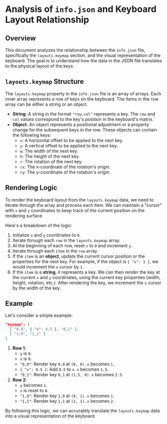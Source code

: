 # Analysis of `info.json` and Keyboard Layout Relationship

## Overview
This document analyzes the relationship between the `info.json` file, specifically the `layouts.keymap` section, and the visual representation of the keyboard. The goal is to understand how the data in the JSON file translates to the physical layout of the keys.

## `layouts.keymap` Structure
The `layouts.keymap` property in the `info.json` file is an array of arrays. Each inner array represents a row of keys on the keyboard. The items in the row array can be either a string or an object.

-   **String**: A string in the format `"row,col"` represents a key. The `row` and `col` values correspond to the key's position in the keyboard's matrix.
-   **Object**: An object represents a positional adjustment or a property change for the subsequent keys in the row. These objects can contain the following keys:
    -   `x`: A horizontal offset to be applied to the next key.
    -   `y`: A vertical offset to be applied to the next key.
    -   `w`: The width of the next key.
    -   `h`: The height of the next key.
    -   `r`: The rotation of the next key.
    -   `rx`: The x-coordinate of the rotation's origin.
    -   `ry`: The y-coordinate of the rotation's origin.

## Rendering Logic
To render the keyboard layout from the `layouts.keymap` data, we need to iterate through the array and process each item. We can maintain a "cursor" with `x` and `y` coordinates to keep track of the current position on the rendering surface.

Here's a breakdown of the logic:

1.  Initialize `x` and `y` coordinates to `0`.
2.  Iterate through each `row` in the `layouts.keymap` array.
3.  At the beginning of each row, reset `x` to `0` and increment `y`.
4.  Iterate through each `item` in the `row` array.
5.  If the `item` is an **object**, update the current cursor position or the properties for the next key. For example, if the object is `{ "x": 1 }`, we would increment the `x` cursor by `1`.
6.  If the `item` is a **string**, it represents a key. We can then render the key at the current `x` and `y` coordinates, using the current key properties (width, height, rotation, etc.). After rendering the key, we increment the `x` cursor by the width of the key.

## Example
Let's consider a simple example:

```json
"keymap": [
  [ "0,0", { "x": 0.5 }, "0,1" ],
  [ "1,0", "1,1" ]
]
```

1.  **Row 1**:
    -   `y` is `0`.
    -   `x` is `0`.
    -   `"0,0"`: Render key `0,0` at `(0, 0)`. `x` becomes `1`.
    -   `{ "x": 0.5 }`: Add `0.5` to `x`. `x` becomes `1.5`.
    -   `"0,1"`: Render key `0,1` at `(1.5, 0)`. `x` becomes `2.5`.
2.  **Row 2**:
    -   `y` becomes `1`.
    -   `x` is reset to `0`.
    -   `"1,0"`: Render key `1,0` at `(0, 1)`. `x` becomes `1`.
    -   `"1,1"`: Render key `1,1` at `(1, 1)`. `x` becomes `2`.

By following this logic, we can accurately translate the `layouts.keymap` data into a visual representation of the keyboard.
